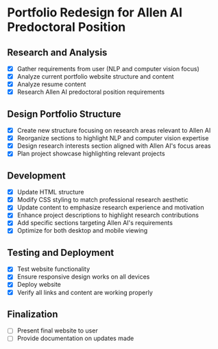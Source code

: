 # Portfolio Redesign for Allen AI Predoctoral Position

## Research and Analysis
- [x] Gather requirements from user (NLP and computer vision focus)
- [x] Analyze current portfolio website structure and content
- [x] Analyze resume content
- [x] Research Allen AI predoctoral position requirements

## Design Portfolio Structure
- [x] Create new structure focusing on research areas relevant to Allen AI
- [x] Reorganize sections to highlight NLP and computer vision expertise
- [x] Design research interests section aligned with Allen AI's focus areas
- [x] Plan project showcase highlighting relevant projects

## Development
- [x] Update HTML structure
- [x] Modify CSS styling to match professional research aesthetic
- [x] Update content to emphasize research experience and motivation
- [x] Enhance project descriptions to highlight research contributions
- [x] Add specific sections targeting Allen AI's requirements
- [x] Optimize for both desktop and mobile viewing

## Testing and Deployment
- [x] Test website functionality
- [x] Ensure responsive design works on all devices
- [x] Deploy website
- [x] Verify all links and content are working properly

## Finalization
- [ ] Present final website to user
- [ ] Provide documentation on updates made
